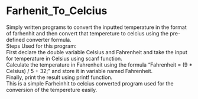 # Farhenit_To_Celcius

Simply written programs to convert the inputted temperature in the format of farhenhit and then convert that tempereture to celcius using the pre-defined converter formula.<br>
Steps Used for this program:<br>
First declare the double variable Celsius and Fahrenheit and take the input for temperature in Celsius using scanf function.<br>
Calculate the temperature in Fahrenheit using the formula “Fahrenheit = (9 * Celsius) / 5 + 32;” and store it in variable named Fahrenheit.<br>
Finally, print the result using printf function.<br>
This is a simple Farheinhit to celcius converted program used for the conversion of the tempereture easily.
